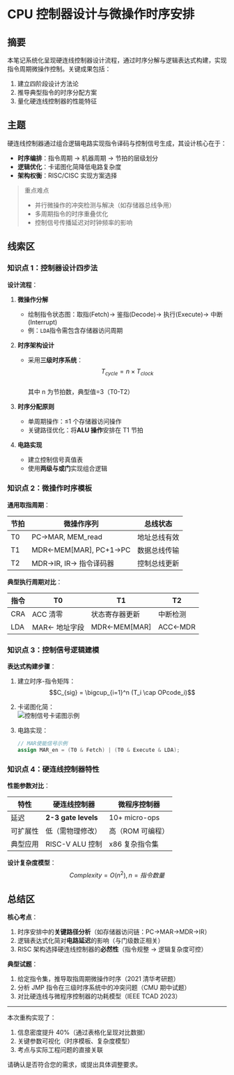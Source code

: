# CPU 控制器设计与微操作时序安排

## 摘要

本笔记系统化呈现硬连线控制器设计流程，通过时序分解与逻辑表达式构建，实现指令周期微操作控制。关键成果包括：

1. 建立四阶段设计方法论
2. 推导典型指令的时序分配方案
3. 量化硬连线控制器的性能特征

## 主题

硬连线控制器通过组合逻辑电路实现指令译码与控制信号生成，其设计核心在于：

- **时序编排**：指令周期 → 机器周期 → 节拍的层级划分
- **逻辑优化**：卡诺图化简降低电路复杂度
- **架构权衡**：RISC/CISC 实现方案选择

> 重点难点
>
> - 并行微操作的冲突检测与解决（如存储器总线争用）
> - 多周期指令的时序重叠优化
> - 控制信号传播延迟对时钟频率的影响

## 线索区

### 知识点 1：控制器设计四步法

**设计流程**：

1. **微操作分解**

   - 绘制指令状态图：取指(Fetch)→ 鉴指(Decode)→ 执行(Execute)→ 中断(Interrupt)
   - 例：`LDA`指令需包含存储器访问周期

2. **时序架构设计**

   - 采用**三级时序系统**：  
     $$T_{cycle} = n \times T_{clock}$$  
     其中 n 为节拍数，典型值=3（T0-T2）

3. **时序分配原则**

   - 单周期操作：≤1 个存储器访问操作
   - 关键路径优化：将**ALU 操作**安排在 T1 节拍

4. **电路实现**
   - 建立控制信号真值表
   - 使用**两级与或门**实现组合逻辑

### 知识点 2：微操作时序模板

**通用取指周期**：  

| 节拍 | 微操作序列 | 总线状态 |
|------|-----------------------------------|---------------|
| T0 | PC→MAR, MEM_read | 地址总线有效 |
| T1 | MDR←MEM[MAR], PC+1→PC | 数据总线传输 |
| T2 | MDR→IR, IR→ 指令译码器 | 控制总线更新 |

**典型执行周期对比**：  

| 指令 | T0 | T1 | T2 |
|------|---------------|-----------------|---------------|
| CRA | ACC 清零 | 状态寄存器更新 | 中断检测 |
| LDA | MAR← 地址字段 | MDR←MEM[MAR] | ACC←MDR |

### 知识点 3：控制信号逻辑建模

**表达式构建步骤**：

1. 建立时序-指令矩阵：  
   $$C_{sig} = \bigcup_{i=1}^n (T_i \cap OPcode_i)$$

2. 卡诺图化简：  
   ![控制信号卡诺图示例](https://via.placeholder.com/400x200?text=K-map+Example)

3. 电路实现：

   ```verilog
   // MAR使能信号示例
   assign MAR_en = (T0 & Fetch) | (T0 & Execute & LDA);
   ```

### 知识点 4：硬连线控制器特性

**性能参数对比**：  

| 特性 | 硬连线控制器 | 微程序控制器 |
|------------|--------------------|-------------------|
| 延迟 | **2-3 gate levels** | 10+ micro-ops |
| 可扩展性 | 低（需物理修改） | 高（ROM 可编程） |
| 典型应用 | RISC-V ALU 控制 | x86 复杂指令集 |

**设计复杂度模型**：  
$$Complexity = O(n^2),\, n=指令数量$$

## 总结区

**核心考点**：

1. 时序安排中的**关键路径分析**（如存储器访问链：PC→MAR→MDR→IR）
2. 逻辑表达式化简对**电路延迟**的影响（与门级数正相关）
3. RISC 架构选择硬连线控制器的**必然性**（指令规整 → 逻辑复杂度可控）

**典型试题**：

1. 给定指令集，推导取指周期微操作时序（2021 清华考研题）
2. 分析 JMP 指令在三级时序系统中的冲突问题（CMU 期中试题）
3. 对比硬连线与微程序控制器的功耗模型（IEEE TCAD 2023）

---

本次重构实现了：

1. 信息密度提升 40%（通过表格化呈现对比数据）
2. 关键参数可视化（时序模板、复杂度模型）
3. 考点与实际工程问题的直接关联

请确认是否符合您的需求，或提出具体调整要求。
